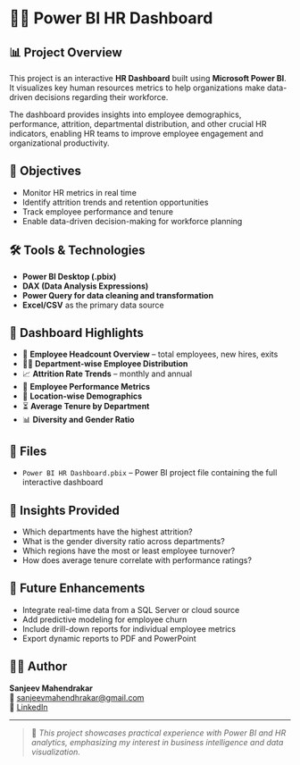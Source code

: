 # 🧑‍💼 Power BI HR Dashboard

## 📊 Project Overview

This project is an interactive **HR Dashboard** built using **Microsoft Power BI**. It visualizes key human resources metrics to help organizations make data-driven decisions regarding their workforce.

The dashboard provides insights into employee demographics, performance, attrition, departmental distribution, and other crucial HR indicators, enabling HR teams to improve employee engagement and organizational productivity.

## 🎯 Objectives

- Monitor HR metrics in real time
- Identify attrition trends and retention opportunities
- Track employee performance and tenure
- Enable data-driven decision-making for workforce planning

## 🛠 Tools & Technologies

- **Power BI Desktop (.pbix)**
- **DAX (Data Analysis Expressions)**
- **Power Query for data cleaning and transformation**
- **Excel/CSV** as the primary data source

## 📌 Dashboard Highlights

- 📅 **Employee Headcount Overview** – total employees, new hires, exits
- 🧑‍💼 **Department-wise Employee Distribution**
- 📈 **Attrition Rate Trends** – monthly and annual
- 🧠 **Employee Performance Metrics**
- 📍 **Location-wise Demographics**
- ⏳ **Average Tenure by Department**
- 📊 **Diversity and Gender Ratio**

## 📁 Files

- `Power BI HR Dashboard.pbix` – Power BI project file containing the full interactive dashboard

## 🧠 Insights Provided

- Which departments have the highest attrition?
- What is the gender diversity ratio across departments?
- Which regions have the most or least employee turnover?
- How does average tenure correlate with performance ratings?

## 🚀 Future Enhancements

- Integrate real-time data from a SQL Server or cloud source
- Add predictive modeling for employee churn
- Include drill-down reports for individual employee metrics
- Export dynamic reports to PDF and PowerPoint

## 👨‍💻 Author

**Sanjeev Mahendrakar**  
📧 sanjeevmahendhrakar@gmail.com  
🔗 [LinkedIn](#https://www.linkedin.com/in/mahendrakar-sanjeev/)

---

> 📢 *This project showcases practical experience with Power BI and HR analytics, emphasizing my interest in business intelligence and data visualization.*
